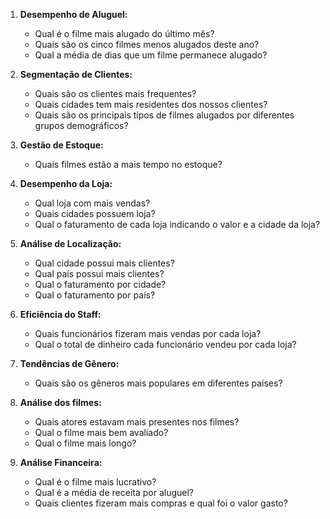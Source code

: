 1. **Desempenho de Aluguel:**

   - Qual é o filme mais alugado do último mês?
   - Quais são os cinco filmes menos alugados deste ano?
   - Qual a média de dias que um filme permanece alugado?

2. **Segmentação de Clientes:**

   - Quais são os clientes mais frequentes?
   - Quais cidades tem mais residentes dos nossos clientes?
   - Quais são os principais tipos de filmes alugados por diferentes grupos demográficos?

3. **Gestão de Estoque:**

   - Quais filmes estão a mais tempo no estoque?

4. **Desempenho da Loja:**

   - Qual loja com mais vendas?
   - Quais cidades possuem loja?
   - Qual o faturamento de cada loja indicando o valor e a cidade da loja?

5. **Análise de Localização:**

   - Qual cidade possui mais clientes?
   - Qual país possui mais clientes?
   - Qual o faturamento por cidade?
   - Qual o faturamento por país?

6. **Eficiência do Staff:**

   - Quais funcionários fizeram mais vendas por cada loja?
   - Qual o total de dinheiro cada funcionário vendeu por cada loja?

7. **Tendências de Gênero:**

   - Quais são os gêneros mais populares em diferentes países?

8. **Análise dos filmes:**

   - Quais atores estavam mais presentes nos filmes?
   - Qual o filme mais bem avaliado?
   - Qual o filme mais longo?

9. **Análise Financeira:**
   - Qual é o filme mais lucrativo?
   - Qual é a média de receita por aluguel?
   - Quais clientes fizeram mais compras e qual foi o valor gasto?
